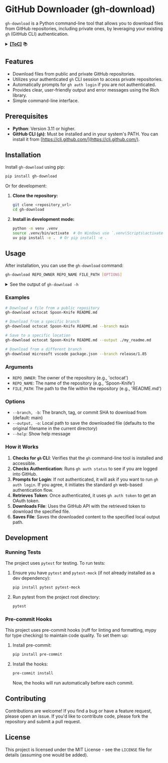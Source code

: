 # GitHub Downloader (gh-download)

`gh-download` is a Python command-line tool that allows you to download files from GitHub repositories, including private ones, by leveraging your existing `gh` (GitHub CLI) authentication.

<details><summary><b><u>[ToC]</u></b> 📚</summary>

<!-- START doctoc generated TOC please keep comment here to allow auto update -->
<!-- DON'T EDIT THIS SECTION, INSTEAD RE-RUN doctoc TO UPDATE -->

- [GitHub Downloader (gh-download)](#github-downloader-gh-download)
  - [Features](#features)
  - [Prerequisites](#prerequisites)
  - [Installation](#installation)
  - [Usage](#usage)
    - [Examples](#examples)
    - [Arguments](#arguments)
    - [Options](#options)
    - [How it Works](#how-it-works)
  - [Development](#development)
    - [Running Tests](#running-tests)
    - [Pre-commit Hooks](#pre-commit-hooks)
  - [Contributing](#contributing)
  - [License](#license)

<!-- END doctoc generated TOC please keep comment here to allow auto update -->

</details>


## Features

- Download files from public and private GitHub repositories.
- Utilizes your authenticated `gh` CLI session to access private repositories.
- Automatically prompts for `gh auth login` if you are not authenticated.
- Provides clear, user-friendly output and error messages using the Rich library.
- Simple command-line interface.

## Prerequisites

- **Python**: Version 3.11 or higher.
- **GitHub CLI (`gh`)**: Must be installed and in your system's PATH. You can install it from [https://cli.github.com/](https://cli.github.com/).

## Installation

Install `gh-download` using pip:

```bash
pip install gh-download
```

Or for development:

1. **Clone the repository:**

   ```bash
   git clone <repository_url>
   cd gh-download
   ```

2. **Install in development mode:**

   ```bash
   python -m venv .venv
   source .venv/bin/activate  # On Windows use `.venv\Scripts\activate`
   uv pip install -e .  # Or pip install -e .
   ```

## Usage

After installation, you can use the `gh-download` command:

```bash
gh-download REPO_OWNER REPO_NAME FILE_PATH [OPTIONS]
```

<details>
<summary>See the output of <code>gh-download -h</code></summary>

<!-- CODE:BASH:START -->
<!-- echo '```yaml' -->
<!-- gh-download -h -->
<!-- echo '```' -->
<!-- CODE:END -->

<!-- OUTPUT:START -->
<!-- ⚠️ This content is auto-generated by `markdown-code-runner`. -->

<!-- OUTPUT:END -->

</details>

### Examples

```bash
# Download a file from a public repository
gh-download octocat Spoon-Knife README.md

# Download from a specific branch
gh-download octocat Spoon-Knife README.md --branch main

# Save to a specific location
gh-download octocat Spoon-Knife README.md --output ./my_readme.md

# Download from a different branch
gh-download microsoft vscode package.json --branch release/1.85
```

### Arguments

- `REPO_OWNER`: The owner of the repository (e.g., 'octocat')
- `REPO_NAME`: The name of the repository (e.g., 'Spoon-Knife')
- `FILE_PATH`: The path to the file within the repository (e.g., 'README.md')

### Options

- `--branch, -b`: The branch, tag, or commit SHA to download from (default: main)
- `--output, -o`: Local path to save the downloaded file (defaults to the original filename in the current directory)
- `--help`: Show help message

### How it Works

1. **Checks for `gh` CLI**: Verifies that the `gh` command-line tool is installed and accessible.
2. **Checks Authentication**: Runs `gh auth status` to see if you are logged into GitHub.
3. **Prompts for Login**: If not authenticated, it will ask if you want to run `gh auth login`. If you agree, it initiates the standard `gh` web-based authentication flow.
4. **Retrieves Token**: Once authenticated, it uses `gh auth token` to get an OAuth token.
5. **Downloads File**: Uses the GitHub API with the retrieved token to download the specified file.
6. **Saves File**: Saves the downloaded content to the specified local output path.

## Development

### Running Tests

The project uses `pytest` for testing. To run tests:

1. Ensure you have `pytest` and `pytest-mock` (if not already installed as a dev dependency):

   ```bash
   pip install pytest pytest-mock
   ```

2. Run pytest from the project root directory:

   ```bash
   pytest
   ```

### Pre-commit Hooks

This project uses pre-commit hooks (ruff for linting and formatting, mypy for type checking) to maintain code quality. To set them up:

1. Install pre-commit:

   ```bash
   pip install pre-commit
   ```

2. Install the hooks:

   ```bash
   pre-commit install
   ```

   Now, the hooks will run automatically before each commit.

## Contributing

Contributions are welcome! If you find a bug or have a feature request, please open an issue. If you'd like to contribute code, please fork the repository and submit a pull request.

## License

This project is licensed under the MIT License - see the `LICENSE` file for details (assuming one would be added).
